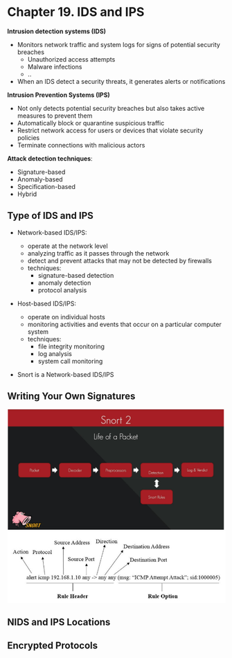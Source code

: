 # Chapter 19. IDS and IPS


**Intrusion detection systems (IDS)**
- Monitors network traffic and system logs for signs of potential security breaches
  - Unauthorized access attempts
  - Malware infections
  - ..
- When an IDS detect a security threats, it generates alerts or notifications

**Intrusion Prevention Systems (IPS)**
- Not only detects potential security breaches but also takes active measures to prevent them
- Automatically block or quarantine suspicious traffic
- Restrict network access for users or devices that violate security policies
- Terminate connections with malicious actors

**Attack detection techniques**:
- Signature-based
- Anomaly-based
- Specification-based
- Hybrid

## Type of IDS and IPS

- Network-based IDS/IPS:
  - operate at the network level
  - analyzing traffic as it passes through the network
  - detect and prevent attacks that may not be detected by firewalls
  - techniques:
    - signature-based detection
    - anomaly detection
    - protocol analysis


- Host-based IDS/IPS:
  - operate on individual hosts
  - monitoring activities and events that occur on a particular computer system
  - techniques:
    - file integrity monitoring
    - log analysis
    - system call monitoring

- Snort is a Network-based IDS/IPS 

## Writing Your Own Signatures

![](IMG/2023-04-05-08-41-49.png)
![](IMG/2023-04-05-08-42-31.png)

## NIDS and IPS Locations



## Encrypted Protocols
